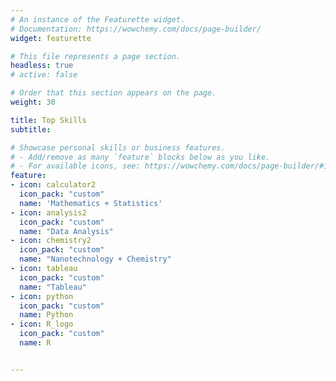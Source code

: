 ```yaml
---
# An instance of the Featurette widget.
# Documentation: https://wowchemy.com/docs/page-builder/
widget: featurette

# This file represents a page section.
headless: true
# active: false

# Order that this section appears on the page.
weight: 30

title: Top Skills
subtitle:

# Showcase personal skills or business features.
# - Add/remove as many `feature` blocks below as you like.
# - For available icons, see: https://wowchemy.com/docs/page-builder/#icons
feature:
- icon: calculator2
  icon_pack: "custom"
  name: 'Mathematics + Statistics'
- icon: analysis2
  icon_pack: "custom"
  name: "Data Analysis"
- icon: chemistry2
  icon_pack: "custom"
  name: "Nanotechnology + Chemistry"
- icon: tableau
  icon_pack: "custom"
  name: "Tableau"
- icon: python
  icon_pack: "custom"
  name: Python
- icon: R_logo
  icon_pack: "custom"
  name: R


---
```

